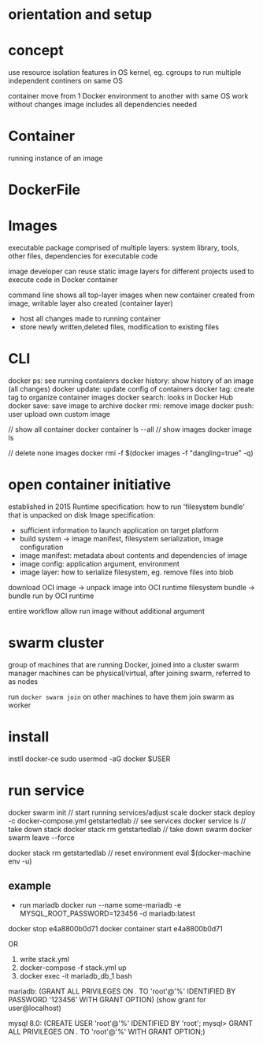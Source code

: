 # orientation and setup

# concept
use resource isolation features in OS kernel, eg. cgroups 
  to run multiple independent continers on same OS

container move from 1 Docker environment to another with same OS work without changes
image includes all dependencies needed

# Container
running instance of an image

# DockerFile

# Images
executable package comprised of multiple layers:
  system library, tools, other files, dependencies for executable code

image developer can reuse static image layers for different projects
used to execute code in Docker container

command line shows all top-layer images
when new container created from image, writable layer also created (container layer)
- host all changes made to running container
- store newly written,deleted files, modification to existing files

# CLI
docker ps: see running contaienrs
docker history: show history of an image (all changes)
docker update: update config of containers
docker tag: create tag to organize container images
docker search: looks in Docker Hub
docker save: save image to archive
docker rmi: remove image
docker push: user upload own custom image

// show all container
docker container ls --all
// show images
docker image ls

// delete none images
docker rmi -f $(docker images -f "dangling=true" -q)

# open container initiative
established in 2015 
Runtime specification: how to run 'filesystem bundle' that is unpacked on disk
Image specification: 
- sufficient information to launch application on target platform
- build system -> image manifest, filesystem serialization, image configuration
- image manifest: metadata about contents and dependencies of image
- image config: application argument, environment
- image layer: how to serialize filesystem, eg. remove files into blob

download OCI image -> unpack image into OCI runtime filesystem bundle
-> bundle run by OCI runtime

entire workflow allow run image without additional argument

# swarm cluster
group of machines that are running Docker, joined into a cluster
swarm manager 
machines can be physical/virtual, after joining swarm, referred to as nodes

run `docker swarm join` on other machines to have them join swarm as worker


# install
instll docker-ce
sudo usermod -aG docker $USER

# run service
docker swarm init
// start running services/adjust scale
docker stack deploy -c docker-compose.yml getstartedlab
// see services
docker service ls
// take down stack
docker stack rm getstartedlab
// take down swarm
docker swarm leave --force


docker stack rm getstartedlab
// reset environment
eval $(docker-machine env -u)


## example
- run mariadb
docker run --name some-mariadb -e MYSQL_ROOT_PASSWORD=123456 -d mariadb:latest

docker stop e4a8800b0d71
docker container start e4a8800b0d71

OR

1. write stack.yml
2. docker-compose -f stack.yml up
3. docker exec -it mariadb_db_1 bash

mariadb:
(GRANT ALL PRIVILEGES ON *.* TO 'root'@'%' IDENTIFIED BY PASSWORD '123456' WITH GRANT OPTION)
(show grant for user@localhost)

mysql 8.0:
(CREATE USER 'root'@'%' IDENTIFIED BY 'root';
 mysql> GRANT ALL PRIVILEGES ON *.* TO 'root'@'%' WITH GRANT OPTION;)





